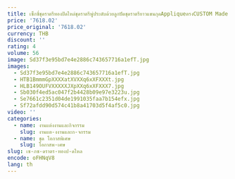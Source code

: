 ```yaml
---
title: เซ็กซี่ชุดราตรีทองปิดไหล่ชุดราตรีพู่ประดับด้วยลูกปัดชุดราตรียาวแขนกุดAppliqueตรงCUSTOM Made
price: '7618.02'
price_original: '7618.02'
currency: THB
discount: ''
rating: 4
volume: 56
image: Sd37f3e95bd7e4e2886c743657716a1efT.jpg
images:
  - Sd37f3e95bd7e4e2886c743657716a1efT.jpg
  - HTB1BmmmGpXXXXatXVXXq6xXFXXXt.jpg
  - HLB149OUFVXXXXXJXpXXq6xXFXXX7.jpg
  - Sb030f4ed5ac047f2b4428b09e97e3223u.jpg
  - Se7661c2351d04de1991035faa7b154efx.jpg
  - Sf72afdd90d574c41b8a41703d5f4af5c0.jpg
video: ''
categories:
  - name: งานแต่งงานและกิจกรรม
    slug: งานแต-งงานและก-จกรรม
  - name: ชุด โอกาสพิเศษ
    slug: โอกาสพ-เศษ
slug: เซ-กซ-ดราตร-ทองป-ดไหล
encode: oFHNqV8
lang: th
---
```

  